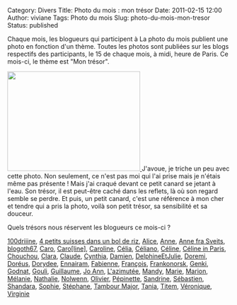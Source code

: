 Category: Divers
Title: Photo du mois : mon trésor
Date: 2011-02-15 12:00
Author: viviane
Tags: Photo du mois
Slug: photo-du-mois-mon-tresor
Status: published

Chaque mois, les blogueurs qui participent à La photo du mois publient une photo en fonction d'un thème. Toutes les photos sont publiées sur les blogs respectifs des participants, le 15 de chaque mois, à midi, heure de Paris. Ce mois-ci, le thème est "Mon trésor".

<a href="http://www.viviane-voyages.com/wp-content/uploads/2011/02/P1020835.jpg"><img class="aligncenter size-medium wp-image-1902" title="Mon trésor" src="http://www.viviane-voyages.com/wp-content/uploads/2011/02/P1020835-300x225.jpg" alt="" width="300" height="225" />
</a>J'avoue, je triche un peu avec cette photo. Non seulement, ce n'est pas moi qui l'ai prise mais je n'étais même pas présente ! Mais j'ai craqué devant ce petit canard se jetant à l'eau. Son trésor, il est peut-être caché dans les reflets, là où son regard semble se perdre. Et puis, un petit canard, c'est une référence à mon cher et tendre qui a pris la photo, voilà son petit trésor, sa sensibilité et sa douceur.

Quels trésors nous réservent les blogueurs ce mois-ci ?

<a href="http://www.reverdailleurs.com/" target="_blank">100driiine</a>, <a href="http://troispetitssuisses.blogspot.com/" target="_blank">4 petits suisses dans un bol de riz</a>, <a href="http://aliceinquebequie.blogspot.com/" target="_blank">Alice</a>, <a href="http://anne-tranche-de-vie.over-blog.com/" target="_blank">Anne</a>, <a href="http://www.numerimages.ch/bloganne" target="_blank">Anne fra Sveits</a>, <a href="http://blogoth67.wordpress.com/" target="_blank&quot;">blogoth67</a>, <a href="http://letohubohudecaro.canalblog.com/" target="_blank">Caro</a>, <a href="http://5emedecouverture.wordpress.com/" target="_blank">Caro[line]</a>, <a href="http://www.lespetitsbarbus.blogspot.com/" target="_blank">Caroline</a>, <a href="http://www.cabanocanada.com/" target="_blank">Célia</a>, <a href="http://poutineettartiflette.blogspot.com/" target="_blank">Céliano</a>, <a href="http://dupommieralerable.over-blog.com/" target="_blank">Céline</a>, <a href="http://frenchiesinparis.over-blog.com/" target="_blank">Céline in Paris</a>, <a href="http://canadians.over-blog.com/" target="_blank">Chouchou</a>, <a href="http://dunepommealautre.blogspot.com/" target="_blank">Clara</a>, <a href="http://imagesenballade.blogspot.com/" target="_blank">Claude</a>, <a href="http://www.boeingbleudemer.com/" target="_blank&quot;">Cynthia</a>, <a href="http://www.cabaneasucre.siteperso.net/" target="_blank">Damien</a>, <a href="http://way-to-montreal.blogspot.com/" target="_blank&quot;">DelphineEtJulie</a>, <a href="http://doremi.bleublog.lematin.ch/" target="_blank">Doremi</a>, <a href="http://doreus.wordpress.com//" target="_blank">Doréus</a>, <a href="http://memereaucanada.blogspot.com/" target="_blank&quot;">Dorydee</a>, <a href="http://capricesennairam.canalblog.com/" target="_blank">Ennairam</a>, <a href="http://lostandfoundinlondon.wordpress.com/" target="_blank">Fabienne</a>, <a href="http://vudubalcon.blogspot.com/" target="_blank">François</a>, <a href="http://www.frankonorsk.net/" target="_blank">Frankonorsk</a>, <a href="http://jessicawilhide.wordpress.com/" target="_blank">Genki</a>, <a href="http://godnat.blogspot.com/" target="_blank">Godnat</a>, <a href="http://gouli68.blogspot.com/" target="_blank">Gouli</a>, <a href="http://guillaume-online.blogspot.com/" target="_blank">Guillaume</a>, <a href="http://ladybirdisms.blogspot.com/" target="_blank">Jo Ann</a>, <a href="http://dederrierelesfagots.wordpress.com/" target="_blank&quot;">L'azimutée</a>, <a href="http://mandystockholm.com/" target="_blank">Mandy</a>, <a href="http://marieetfrank.blogspot.com/" target="_blank">Marie</a>, <a href="http://marionnette.blogsite.org/" target="_blank&quot;">Marion</a>, <a href="http://princesserosemon.canalblog.com/" target="_blank">Mélanie</a>, <a href="http://voyageusecomtoise.wordpress.com/" target="_blank">Nathalie</a>, <a href="http://graindesucre.com/hermineorignal/" target="_blank">Nolwenn</a>, <a href="http://www.olivierdemontreal.eu/" target="_blank">Olivier</a>, <a href="http://pepinexpress.canalblog.com/" target="_blank">Pépinette</a>, <a href="http://sandrinexpat.wordpress.com/" target="_blank">Sandrine</a>, <a href="http://sgiworld.blogspot.com/" target="_blank&quot;">Sébastien</a>, <a href="http://shandara.blogspot.com/" target="_blank">Shandara</a>, <a href="http://malife.me/" target="_blank">Sophie</a>, <a href="http://www.carnetsdimages.org//" target="_blank">Stéphane</a>, <a href="http://www.tambour-major.blogspot.com/" target="_blank">Tambour Major</a>, <a href="http://7pourlequebec.blogspot.com/" target="_blank">Tania</a>, <a href="http://www.titem.fr/" target="_blank">Titem</a>, <a href="http://veroniquem.blogspot.com/" target="_blank">Véronique</a>, <a href="http://photoblogonline.canalblog.com/" target="_blank">Virginie</a>